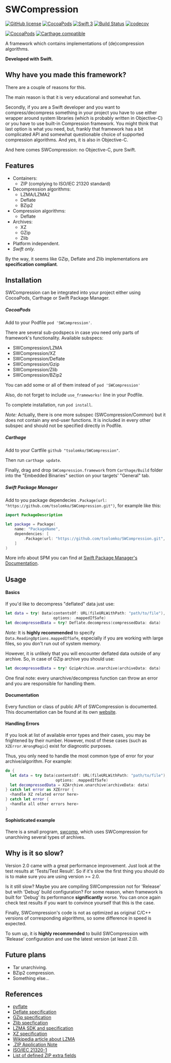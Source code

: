 # SWCompression
[![GitHub license](https://img.shields.io/badge/license-MIT-lightgrey.svg)](https://raw.githubusercontent.com/tsolomko/SWCompression/master/LICENSE) [![CocoaPods](https://img.shields.io/cocoapods/p/SWCompression.svg)](https://cocoapods.org/pods/SWCompression) [![Swift 3](https://img.shields.io/badge/Swift-3.0.2-lightgrey.svg)](https://developer.apple.com/swift/)
[![Build Status](https://travis-ci.org/tsolomko/SWCompression.svg?branch=develop)](https://travis-ci.org/tsolomko/SWCompression) [![codecov](https://codecov.io/gh/tsolomko/SWCompression/branch/develop/graph/badge.svg)](https://codecov.io/gh/tsolomko/SWCompression)

[![CocoaPods](https://img.shields.io/cocoapods/v/SWCompression.svg)](https://cocoapods.org/pods/SWCompression)
[![Carthage compatible](https://img.shields.io/badge/Carthage-compatible-4BC51D.svg?style=flat)](https://github.com/Carthage/Carthage)

A framework which contains implementations of (de)compression algorithms.

__Developed with Swift.__

Why have you made this framework?
----------------------------------------
There are a couple of reasons for this.

The main reason is that it is very educational and somewhat fun.

Secondly, if you are a Swift developer and you want to compress/decompress something in your project
you have to use either wrapper around system libraries (which is probably written in Objective-C)
or you have to use built-in Compression framework.
You might think that last option is what you need, but, frankly
that framework has a bit complicated API and somewhat questionable choice of supported compression algorithms.
And yes, it is also in Objective-C.

And here comes SWCompression: no Objective-C, pure Swift.

Features
----------------
- Containers:
  - ZIP (complying to ISO/IEC 21320 standard)
- Decompression algorithms:
  - LZMA/LZMA2
  - Deflate
  - BZip2
- Compression algorithms:
  - Deflate
- Archives:
  - XZ
  - GZip
  - Zlib
- Platform independent.
- _Swift only._

By the way, it seems like GZip, Deflate and Zlib implementations are **specification compliant**.

Installation
----------------

SWCompression can be integrated into your project either using CocoaPods, Carthage or Swift Package Manager.

##### CocoaPods
Add to your Podfile `pod 'SWCompression'`.

There are several sub-podspecs in case you need only parts of framework's functionality.
Available subspecs:

  - SWCompression/LZMA
  - SWCompression/XZ
  - SWCompression/Deflate
  - SWCompression/Gzip
  - SWCompression/Zlib
  - SWCompression/BZip2

You can add some or all of them instead of `pod 'SWCompression'`

Also, do not forget to include `use_frameworks!` line in your Podfile.

To complete installation, run `pod install`.

_Note:_ Actually, there is one more subspec (SWCompression/Common) but it does not contain any end-user functions. It is included in every other subspec and should not be specified directly in Podfile.

##### Carthage
Add to  your Cartfile `github "tsolomko/SWCompression"`.

Then run `carthage update`.

Finally, drag and drop `SWCompression.framework` from `Carthage/Build` folder into the "Embedded Binaries" section on your targets' "General" tab.

##### Swift Package Manager
Add to you package dependecies `.Package(url: "https://github.com/tsolomko/SWCompression.git")`, for example like this:

```swift
import PackageDescription

let package = Package(
    name: "PackageName",
    dependencies: [
        .Package(url: "https://github.com/tsolomko/SWCompression.git", majorVersion: 2)
    ]
)
```

More info about SPM you can find at [Swift Package Manager's Documentation](https://github.com/apple/swift-package-manager/tree/master/Documentation).

Usage
-------
#### Basics
If you'd like to decompress "deflated" data just use:

```swift
let data = try! Data(contentsOf: URL(fileURLWithPath: "path/to/file"),
                     options: .mappedIfSafe)
let decompressedData = try? Deflate.decompress(compressedData: data)
```

_Note:_ It is __highly recommended__ to specify `Data.ReadingOptions.mappedIfSafe`,
especially if you are working with large files,
so you don't run out of system memory.

However, it is unlikely that you will encounter deflated data outside of any archive.
So, in case of GZip archive you should use:

```swift
let decompressedData = try? GzipArchive.unarchive(archiveData: data)
```

One final note: every unarchive/decompress function can throw an error and
you are responsible for handling them.

#### Documentation
Every function or class of public API of SWCompression is documented.
This documentation can be found at its own [website](http://tsolomko.github.io/SWCompression).

#### Handling Errors
If you look at list of available error types and their cases,
you may be frightened by their number.
However, most of these cases (such as `XZError.WrongMagic`) exist for diagnostic purposes.

Thus, you only need to handle the most common type of error for your archive/algorithm.
For example:

```swift
do {
  let data = try Data(contentsOf: URL(fileURLWithPath: "path/to/file"),
                      options: .mappedIfSafe)
  let decompressedData = XZArchive.unarchive(archiveData: data)
} catch let error as XZError {
  <handle XZ related error here>
} catch let error {
  <handle all other errors here>
}
```

#### Sophisticated example
There is a small program, [swcomp](https://github.com/tsolomko/swcomp),
which uses SWCompression for unarchiving several types of archives.

Why is it so slow?
------------------
Version 2.0 came with a great performance improvement.
Just look at the test results at 'Tests/Test Result'.
So if it's slow the first thing you should do is to make sure you are using version >= 2.0.

Is it still slow?
Maybe you are compiling SWCompression not for 'Release' but with 'Debug' build configuration?
For some reason, when framework is built for 'Debug' its performance __significantly__ worse.
You can once again check test results if you want to convince yourself that this is the case.

Finally, SWCompression's code is not as optimized as original C/C++ versions of corresponding algorithms,
so some difference in speed is expected.

To sum up, it is __highly recommended__ to build SWCompression with 'Release' configuration and use the latest version (at least 2.0).

Future plans
-------------
- Tar unarchiving.
- BZip2 compression.
- Something else...

References
-----------
- [pyflate](http://www.paul.sladen.org/projects/pyflate/)
- [Deflate specification](https://www.ietf.org/rfc/rfc1951.txt)
- [GZip specification](https://www.ietf.org/rfc/rfc1952.txt)
- [Zlib specfication](https://www.ietf.org/rfc/rfc1950.txt)
- [LZMA SDK and specification](http://www.7-zip.org/sdk.html)
- [XZ specification](http://tukaani.org/xz/xz-file-format-1.0.4.txt)
- [Wikipedia article about LZMA](https://en.wikipedia.org/wiki/Lempel–Ziv–Markov_chain_algorithm)
- [.ZIP Application Note](http://www.pkware.com/appnote)
- [ISO/IEC 21320-1](http://www.iso.org/iso/catalogue_detail.htm?csnumber=60101)
- [List of defined ZIP extra fields](https://opensource.apple.com/source/zip/zip-6/unzip/unzip/proginfo/extra.fld)
